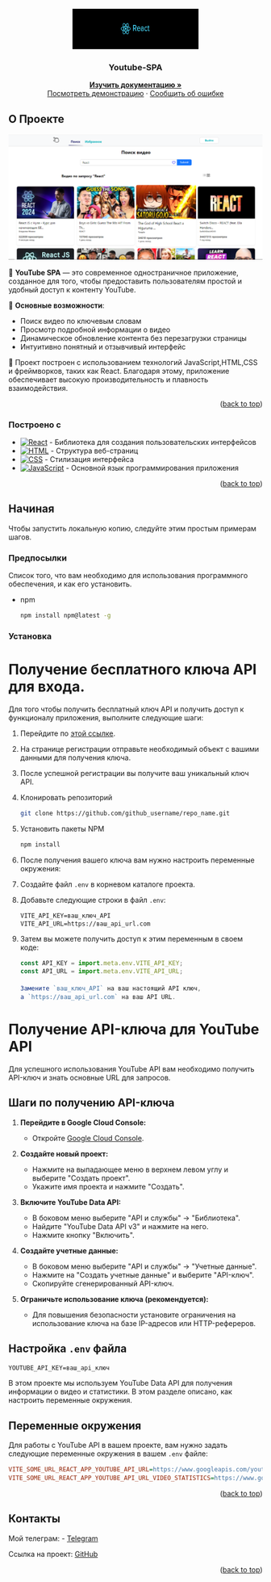 <!-- PROJECT LOGO -->
<br />
<div align="center">
  <a href="https://react.dev/">
    <img src="./image/react.png" alt="logo" width="250" height="80">
  </a>

  <h3 align="center">Youtube-SPA</h3>
 <p align="center"> 
    <a href="https://github.com/pablitodon/YOUTUBE_SPA"><strong>Изучить документацию »</strong></a> 
    <br /> 
    <a href="https://github.com/othneildrew/Best-README-Template">Посмотреть демонстрацию</a> 
    · 
    <a href="https://github.com/pablitodon/YOUTUBE_SPA/issues/new">Сообщить об ошибке</a> 
  </p> 
</div>

<!-- ABOUT THE PROJECT -->

## О Проекте

[![Product Name Screen Shot](./image/search.png)](https://example.com)

🎥 **YouTube SPA** — это современное одностраничное приложение, созданное для того, чтобы предоставить пользователям простой и удобный доступ к контенту YouTube.

🌟 **Основные возможности**:

- Поиск видео по ключевым словам
- Просмотр подробной информации о видео
- Динамическое обновление контента без перезагрузки страницы
- Интуитивно понятный и отзывчивый интерфейс

🔧 Проект построен с использованием технологий JavaScript,HTML,CSS и фреймворков, таких как React. Благодаря этому, приложение обеспечивает высокую производительность и плавность взаимодействия.

<p align="right">(<a href="#readme-top">back to top</a>)</p>

### Построено с

- [![React][React.js]][React-url] - Библиотека для создания пользовательских интерфейсов
- [![HTML][HTML]][HTML-url] - Структура веб-страниц
- [![CSS][CSS]][CSS-url] - Стилизация интерфейса
- [![JavaScript][JavaScript]][JavaScript-url] - Основной язык программирования приложения

[React.js]: https://img.shields.io/badge/React-61DAFB?style=flat-square&logo=react&logoColor=black
[HTML]: https://img.shields.io/badge/HTML-E34F26?style=flat-square&logo=html5&logoColor=white
[CSS]: https://img.shields.io/badge/CSS-1572B6?style=flat-square&logo=css3&logoColor=white
[JavaScript]: https://img.shields.io/badge/JavaScript-F7DF1E?style=flat-square&logo=javascript&logoColor=black
[React-url]: https://reactjs.org/
[HTML-url]: https://developer.mozilla.org/en-US/docs/Web/HTML
[CSS-url]: https://developer.mozilla.org/en-US/docs/Web/CSS
[JavaScript-url]: https://developer.mozilla.org/en-US/docs/Web/JavaScript

<p align="right">(<a href="#readme-top">back to top</a>)</p>

<!-- GETTING STARTED -->

## Начиная

Чтобы запустить локальную копию, следуйте этим простым примерам шагов.

### Предпосылки

Список того, что вам необходимо для использования программного обеспечения, и как его установить.

- npm
  ```sh
  npm install npm@latest -g
  ```

### Установка

# Получение бесплатного ключа API для входа.

Для того чтобы получить бесплатный ключ API и получить доступ к функционалу приложения, выполните следующие шаги:

1. Перейдите по [этой ссылке](https://todo-redev.herokuapp.com/api-docs/#/Users/post_api_users_register).
2. На странице регистрации отправьте необходимый объект с вашими данными для получения ключа.
3. После успешной регистрации вы получите ваш уникальный ключ API.
4. Клонировать репозиторий
   ```sh
   git clone https://github.com/github_username/repo_name.git
   ```
5. Установить пакеты NPM
   ```sh
   npm install
   ```
6. После получения вашего ключа вам нужно настроить переменные окружения:
7. Создайте файл `.env` в корневом каталоге проекта.
8. Добавьте следующие строки в файл `.env`:
   ```plaintext
   VITE_API_KEY=ваш_ключ_API
   VITE_API_URL=https://ваш_api_url.com
   ```
9. Затем вы можете получить доступ к этим переменным в своем коде:

   ```javascript
   const API_KEY = import.meta.env.VITE_API_KEY;
   const API_URL = import.meta.env.VITE_API_URL;

   Замените `ваш_ключ_API` на ваш настоящий API ключ,
   а `https://ваш_api_url.com` на ваш API URL.
   ```

# Получение API-ключа для YouTube API

Для успешного использования YouTube API вам необходимо получить API-ключ и знать основные URL для запросов.

## Шаги по получению API-ключа

1. **Перейдите в Google Cloud Console:**

   - Откройте [Google Cloud Console](https://console.cloud.google.com/).

2. **Создайте новый проект:**

   - Нажмите на выпадающее меню в верхнем левом углу и выберите "Создать проект".
   - Укажите имя проекта и нажмите "Создать".

3. **Включите YouTube Data API:**

   - В боковом меню выберите "API и службы" → "Библиотека".
   - Найдите "YouTube Data API v3" и нажмите на него.
   - Нажмите кнопку "Включить".

4. **Создайте учетные данные:**

   - В боковом меню выберите "API и службы" → "Учетные данные".
   - Нажмите на "Создать учетные данные" и выберите "API-ключ".
   - Скопируйте сгенерированный API-ключ.

5. **Ограничьте использование ключа (рекомендуется):**
   - Для повышения безопасности установите ограничения на использование ключа на базе IP-адресов или HTTP-рефереров.

## Настройка `.env` файла

```dotenv
YOUTUBE_API_KEY=ваш_api_ключ
```

В этом проекте мы используем YouTube Data API для получения информации о видео и статистики. В этом разделе описано, как настроить переменные окружения.

## Переменные окружения

Для работы с YouTube API в вашем проекте, вам нужно задать следующие переменные окружения в вашем `.env` файле:

```ini
VITE_SOME_URL_REACT_APP_YOUTUBE_API_URL=https://www.googleapis.com/youtube/v3/search
VITE_SOME_URL_REACT_APP_YOUTUBE_API_URL_VIDEO_STATISTICS=https://www.googleapis.com/youtube/v3/videos
```

<p align="right">(<a href="#readme-top">back to top</a>)</p>

<!-- CONTACT -->

## Контакты

Мой телеграм: - [Telegram](https://t.me/donpabloooo)

Ссылка на проект: [GitHub](https://github.com/pablitodon/YOUTUBE_SPA)

<p align="right">(<a href="#readme-top">back to top</a>)</p>
